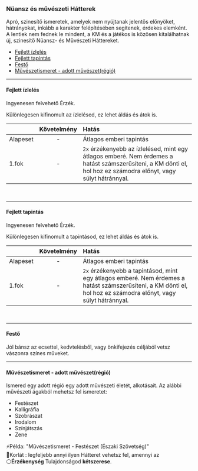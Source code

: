 ### Nüansz és művészeti Hátterek

<!-- tag: nuansz__hatter -->

Apró, szinesítő ismeretek, amelyek nem nyújtanak jelentős előnyöket, hátrányokat, inkább a karakter felépítésében segítenek, érdekes elemként. A lentiek nem fednek le mindent, a KM és a játékos is közösen kitalálhatnak új, szinesítő Nüansz- és Művészeti Háttereket.


- [Fejlett ízlelés](#fejlett-%C3%ADzlel%C3%A9s)
- [Fejlett tapintás](#fejlett-tapint%C3%A1s)
- [Festő](#fest%C5%91)
- [Művészetismeret - adott művészet(régió)](#m%C5%B1v%C3%A9szetismeret---adott-m%C5%B1v%C3%A9szetr%C3%A9gi%C3%B3)

---
#### Fejlett ízlelés

Ingyenesen felvehető Érzék.

Különlegesen kifinomult az ízlelésed, ez lehet áldás és átok is.

| |  Követelmény | Hatás  |
| :----------- | :-----------: | :----------- |
| Alapeset| - | Átlagos emberi tapintás |
| 1.fok | - | `2x` érzékenyebb az ízlelésed, mint egy átlagos emberé. Nem érdemes a hatást számszerűsíteni, a KM dönti el, hol hoz ez számodra előnyt, vagy súlyt hátránnyal. |

<br />

---
#### Fejlett tapintás

Ingyenesen felvehető Érzék.

Különlegesen kifinomult a tapintásod, ez lehet áldás és átok is.

| |  Követelmény | Hatás  |
| :----------- | :-----------: | :----------- |
| Alapeset| - | Átlagos emberi tapintás |
| 1.fok | - | `2x` érzékenyebb a tapintásod, mint egy átlagos emberé. Nem érdemes a hatást számszerűsíteni, a KM dönti el, hol hoz ez számodra előnyt, vagy súlyt hátránnyal. |

<br />

---
#### Festő

<!-- tag: nuansz__hatter -->

Jól bánsz az ecsettel, kedvtelésből, vagy önkifejezés céljából vetsz vászonra színes műveket.

---
#### Művészetismeret - adott művészet(régió)

<!-- tag: nuansz__hatter -->

Ismered egy adott régió egy adott művészeti életét, alkotásait. Az alábbi művészeti ágakból mehetsz fel ismeretet:

- Festészet
- Kalligráfia
- Szobrászat
- Irodalom
- Színjátszás
- Zene

⚡Példa: "Művészetismeret - Festészet (Északi Szövetség)"\
🔆Korlát : legfeljebb annyi ilyen Hátteret vehetsz fel, amennyi az ⚪**Érzékenység** Tulajdonságod **kétszerese**.
